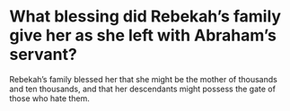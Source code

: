 # What blessing did Rebekah’s family give her as she left with Abraham’s servant?

Rebekah’s family blessed her that she might be the mother of thousands and ten thousands, and that her descendants might possess the gate of those who hate them.
